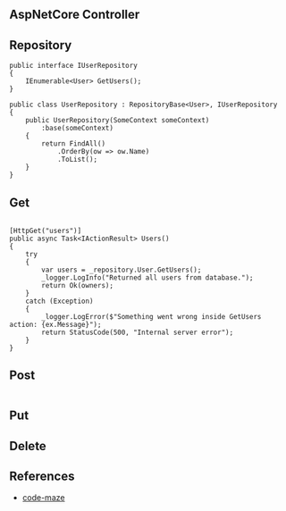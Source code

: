 ## AspNetCore Controller

## Repository

```
public interface IUserRepository
{
    IEnumerable<User> GetUsers();
}
```

```
public class UserRepository : RepositoryBase<User>, IUserRepository
{
    public UserRepository(SomeContext someContext)
        :base(someContext)
    {
        return FindAll()
            .OrderBy(ow => ow.Name)
            .ToList();
    }
}
```

## Get
```

[HttpGet("users")]
public async Task<IActionResult> Users()
{
    try 
    {
        var users = _repository.User.GetUsers();
        _logger.LogInfo("Returned all users from database.");
        return Ok(owners);
    }
    catch (Exception)
    {
        _logger.LogError($"Something went wrong inside GetUsers action: {ex.Message}");
        return StatusCode(500, "Internal server error");
    }
}
```


## Post
```

```
## Put

## Delete

## References
- [code-maze](https://code-maze-com/net-core-web-development-part6/)
